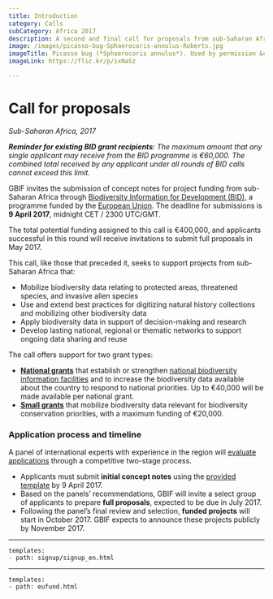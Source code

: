 ```yaml
---
title: Introduction
category: Calls
subCategory: Africa 2017
description: A second and final call for proposals from sub-Saharan Africa will take place in 2017.
image: /images/picasso-bug-Sphaerocoris-annulus-Roberts.jpg
imageTitle: Picasso bug (*Sphaerocoris annulus*). Used by permission &copy; 2013 Jeremy Roberts.
imageLink: https://flic.kr/p/ixNaSz

---
```

# Call for proposals

_Sub-Saharan Africa, 2017_

_**Reminder for existing BID grant recipients**: The maximum amount that any single applicant may receive from the BID programme is €60,000. The combined total received by any applicant under all rounds of BID calls cannot exceed this limit._

GBIF invites the submission of concept notes for project funding from sub-Saharan Africa through [Biodiversity Information for Development (BID)](http://www.gbif.org/bid), a programme funded by the [European Union](http://europa.eu). The deadline for submissions is **9 April 2017**, midnight CET / 2300 UTC/GMT. 

The total potential funding assigned to this call is €400,000, and applicants successful in this round will receive invitations to submit full proposals in May 2017. 

This call, like those that preceded it, seeks to support projects from sub-Saharan Africa that:
+ Mobilize biodiversity data relating to protected areas, threatened species, and invasive alien species
+ Use and extend best practices for digitizing natural history collections and mobilizing other biodiversity data
+ Apply biodiversity data in support of decision-making and research
+ Develop lasting national, regional or thematic networks to support ongoing data sharing and reuse

The call offers support for two grant types:
+ [**National grants**](../national-grants) that establish or strengthen [national biodiversity information facilities](http://www.gbif.org/resource/80925) and to increase the biodiversity data available about the country to respond to national priorities. Up to €40,000 will be made available per national grant.
+ [**Small grants**](../small-grants) that mobilize biodiversity data relevant for biodiversity conservation priorities, with a maximum funding of €20,000.

### Application process and timeline

A panel of international experts with experience in the region will [evaluate applications](../evaluation-process) through a competitive two-stage process. 
+ Applicants must submit **initial concept notes** using the [provided template](/raw/BID-Concept-Note-Template-Africa-2017.docx) by 9 April 2017.
+ Based on the panels’ recommendations, GBIF will invite a select group of applicants to prepare **full proposals**, expected to be due in July 2017.
+ Following the panel’s final review and selection, **funded projects** will start in October 2017. GBIF expects to announce these projects publicly by November 2017.

____

```styledYaml
templates:
- path: signup/signup_en.html
```

---------

```styledYaml
templates:
- path: eufund.html
```